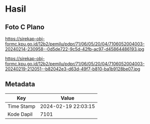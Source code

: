 # Hasil

## Foto C Plano

https://sirekap-obj-formc.kpu.go.id/12b2/pemilu/pdpr/71/06/05/20/04/7106052004003-20240214-230958--0d5de722-9c5d-42fb-ac97-d45864486193.jpg

https://sirekap-obj-formc.kpu.go.id/12b2/pemilu/pdpr/71/06/05/20/04/7106052004003-20240219-212051--b82042e3-d63d-49f7-b810-ba1b9128be07.jpg


## Metadata

| Key        | Value               |
| ---------- | ------------------- |
| Time Stamp | 2024-02-19 22:03:15 |
| Kode Dapil | 7101                |



